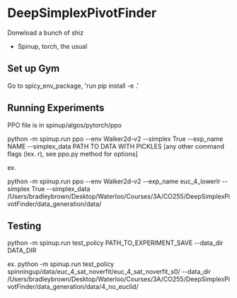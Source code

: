 # DeepSimplexPivotFinder

Donwload a bunch of shiz
- Spinup, torch, the usual

## Set up Gym

Go to spicy_env_package, 'run pip install -e .'

## Running Experiments

PPO file is in spinup/algos/pytorch/ppo

python -m spinup.run ppo --env Walker2d-v2 --simplex True --exp_name NAME --simplex_data PATH TO DATA WITH PICKLES [any other command flags (lex. r), see ppo.py method for options]

ex. 

python -m spinup.run ppo --env Walker2d-v2 --exp_name euc_4_lowerlr --simplex True --simplex_data /Users/bradleybrown/Desktop/Waterloo/Courses/3A/CO255/DeepSimplexPivotFinder/data_generation/data/

## Testing

python -m spinup.run test_policy PATH_TO_EXPERIMENT_SAVE --data_dir DATA_DIR

ex. python -m spinup.run test_policy spinningup/data/euc_4_sat_noverfit/euc_4_sat_noverfit_s0/ --data_dir /Users/bradleybrown/Desktop/Waterloo/Courses/3A/CO255/DeepSimplexPivotFinder/data_generation/data/4_no_euclid/